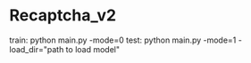 # Recaptcha_v2
train: python main.py -mode=0
test: python main.py -mode=1 -load_dir="path to load model"
